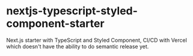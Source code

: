 # nextjs-typescript-styled-component-starter

Next.js starter with TypeScript and Styled Component, CI/CD with Vercel which doesn't have the ability to do semantic release yet.
